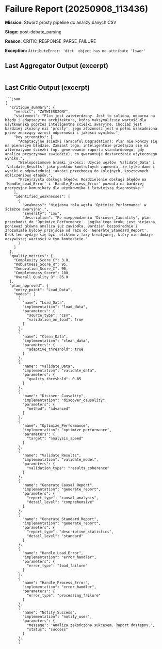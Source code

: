# Failure Report (20250908_113436)

**Mission:** Stwórz prosty pipeline do analizy danych CSV

**Stage:** post-debate_parsing

**Reason:** CRITIC_RESPONSE_PARSE_FAILURE

**Exception:** `AttributeError: 'dict' object has no attribute 'lower'`

## Last Aggregator Output (excerpt)

```

```

## Last Critic Output (excerpt)

```
```json
{
  "critique_summary": {
    "verdict": "ZATWIERDZONY",
    "statement": "Plan jest zatwierdzony. Jest to solidna, odporna na błędy i adaptacyjna architektura, która maksymalizuje wartość dla użytkownika poprzez inteligentne ścieżki awaryjne. Chociaż jest bardziej złożony niż 'prosty', jego złożoność jest w pełni uzasadniona przez znaczący wzrost odporności i jakości wyników.",
    "key_strengths": [
      "Adaptacyjne ścieżki (Graceful Degradation): Plan nie kończy się na pierwszym błędzie. Zamiast tego, inteligentnie przełącza się na alternatywne ścieżki (np. generowanie raportu standardowego, gdy analiza przyczynowa zawiedzie), co gwarantuje dostarczenie użytecznego wyniku.",
      "Wielopoziomowe bramki jakości: Użycie węzłów 'Validate_Data' i 'Validate_Results' jako punktów kontrolnych zapewnia, że tylko dane i wyniki o odpowiedniej jakości przechodzą do kolejnych, kosztownych obliczeniowo etapów.",
      "Przejrzysta obsługa błędów: Rozdzielenie obsługi błędów na 'Handle_Load_Error' i 'Handle_Process_Error' pozwala na bardziej precyzyjne komunikaty dla użytkownika i łatwiejszą diagnostykę."
    ],
    "identified_weaknesses": [
      {
        "weakness": "Niejasna rola węzła 'Optimize_Performance' w ścieżce awaryjnej.",
        "severity": "Low",
        "description": "Po niepowodzeniu 'Discover_Causality', plan przechodzi do 'Optimize_Performance'. Logika tego kroku jest niejasna, ponieważ główna analiza już zawiodła. Bardziej bezpośrednie i zrozumiałe byłoby przejście od razu do 'Generate_Standard_Report'. Krok ten wydaje się być reliktem z fazy kreatywnej, który nie dodaje oczywistej wartości w tym kontekście."
      }
    ]
  },
  "quality_metrics": {
    "Complexity_Score_C": 3.0,
    "Robustness_Score_R": 95,
    "Innovation_Score_I": 90,
    "Completeness_Score": 100,
    "Overall_Quality_Q": 85.0
  },
  "plan_approved": {
    "entry_point": "Load_Data",
    "nodes": [
      {
        "name": "Load_Data",
        "implementation": "load_data",
        "parameters": {
          "source_type": "csv",
          "validation_on_load": true
        }
      },
      {
        "name": "Clean_Data",
        "implementation": "clean_data",
        "parameters": {
          "adaptive_threshold": true
        }
      },
      {
        "name": "Validate_Data",
        "implementation": "validate_data",
        "parameters": {
          "quality_threshold": 0.85
        }
      },
      {
        "name": "Discover_Causality",
        "implementation": "discover_causality",
        "parameters": {
          "method": "advanced"
        }
      },
      {
        "name": "Optimize_Performance",
        "implementation": "optimize_performance",
        "parameters": {
          "target": "analysis_speed"
        }
      },
      {
        "name": "Validate_Results",
        "implementation": "validate_model",
        "parameters": {
          "validation_type": "results_coherence"
        }
      },
      {
        "name": "Generate_Causal_Report",
        "implementation": "generate_report",
        "parameters": {
          "report_type": "causal_analysis",
          "detail_level": "comprehensive"
        }
      },
      {
        "name": "Generate_Standard_Report",
        "implementation": "generate_report",
        "parameters": {
          "report_type": "descriptive_statistics",
          "detail_level": "standard"
        }
      },
      {
        "name": "Handle_Load_Error",
        "implementation": "error_handler",
        "parameters": {
          "error_type": "load_failure"
        }
      },
      {
        "name": "Handle_Process_Error",
        "implementation": "error_handler",
        "parameters": {
          "error_type": "processing_failure"
        }
      },
      {
        "name": "Notify_Success",
        "implementation": "notify_user",
        "parameters": {
          "message": "Analiza zakończona sukcesem. Raport dostępny.",
          "status": "success"
        }
      },
      {
    
```
